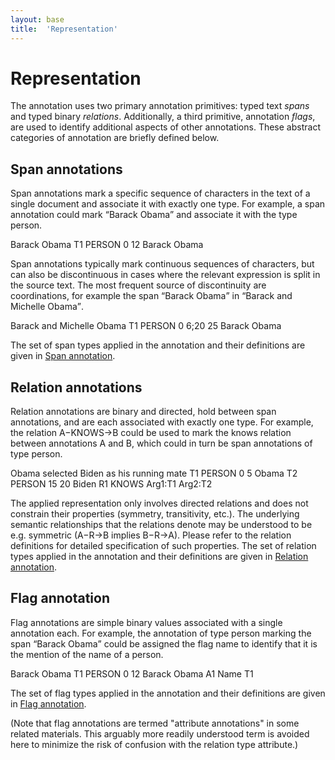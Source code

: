```yaml
---
layout: base
title:  'Representation'
---
```


# Representation

The annotation uses two primary annotation primitives: typed text
*spans* and typed binary *relations*.  Additionally, a third
primitive, annotation *flags*, are used to identify additional aspects
of other annotations. These abstract categories of annotation are
briefly defined below.

## Span annotations

Span annotations mark a specific sequence of characters in the text of
a single document and associate it with exactly one type. For example,
a span annotation could mark <q>Barack Obama</q> and associate it with
the type <a class="span">person</a>. 

<div class="ann-annotation">
Barack Obama
T1 PERSON 0 12 Barack Obama
</div>

Span annotations typically mark continuous sequences of characters,
but can also be discontinuous in cases where the relevant expression
is split in the source text. The most frequent source of discontinuity
are coordinations, for example the span <q>Barack Obama</q> in <q>Barack
and Michelle Obama</q>. 

<div class="ann-annotation">
Barack and Michelle Obama
T1 PERSON 0 6;20 25 Barack Obama
</div>

The set of span types applied in the annotation and their definitions
are given in [Span annotation](span-annotation.html).

## Relation annotations

Relation annotations are binary and directed, hold between span
annotations, and are each associated with exactly one type. For
example, the relation A−KNOWS→B could be used to mark the <a
class="rel" nolink>knows</a> relation between annotations A and B,
which could in turn be span annotations of type <a class="span"
nolink>person</a>.  

<div class="ann-annotation">
Obama selected Biden as his running mate
T1 PERSON 0 5 Obama
T2 PERSON 15 20 Biden
R1 KNOWS Arg1:T1 Arg2:T2
</div>

The applied representation only involves directed relations and does
not constrain their properties (symmetry, transitivity, etc.). The
underlying semantic relationships that the relations denote may be
understood to be e.g. symmetric (A−R→B implies B−R→A). Please refer to
the relation definitions for detailed specification of such
properties. The set of relation types applied in the annotation and
their definitions are given in [Relation annotation](relation-annotation.html).

## Flag annotation

Flag annotations are simple binary values associated with a single
annotation each. For example, the annotation of type <a class="span"
nolink>person</a> marking the span <q>Barack Obama</q> could be
assigned the flag <a class="flag" nolink>name</a> to identify that it
is the mention of the name of a person. 

<div class="ann-annotation">
Barack Obama
T1 PERSON 0 12 Barack Obama
A1 Name T1
</div>

The set of flag types applied in the annotation and their definitions
are given in [Flag annotation](flag-annotation.html).

(Note that flag annotations are termed "attribute annotations" in some
related materials. This arguably more readily understood term is
avoided here to minimize the risk of confusion with the relation type
<a class="flag">attribute</a>.)
